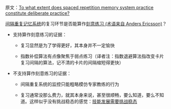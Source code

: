 原文：[To what extent does spaced repetition memory system practice constitute deliberate practice?](https://notes.andymatuschak.org/z2DFcZfqWxS8wd6ccX7WB7TvT6gVQtqS6GCCp)

[间隔重复记忆系统](https://notes.andymatuschak.org/z4eXdSMJFv2qVGXSUEKH4vdcHBrLHcFY1ZGfC)的复习环节是否能算作[刻意练习 (术语来自 Anders Ericsson)](https://notes.andymatuschak.org/z2duRd5eisRomSgxr88Semkgs15pgMRVVR5C)？

- 支持算作刻意练习的证据：

  - 复习显然是为了学得更好，其本身并不一定愉快

  - 指数补偿算法有点像聚焦于弱点练习（译者注：指数退避算法指改变卡片复习间隔的算法，记不清的卡片的间隔缩短得更快）

- 不支持算作刻意练习的证据：

  - 间隔重复系统的监控只能粗略模仿专家教练的行为

  - 复习通常没那么费力，就其本身来说，甚至很顺畅，要么知道，要么不知道。这样似乎没有挑战稳态的感觉：[技能发展需要挑战稳态](https://notes.andymatuschak.org/z4V56SvpNAHuaWSkU9U319uTxqBppv1mRx3aE)